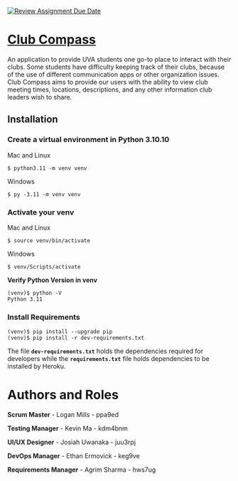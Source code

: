 [![Review Assignment Due Date](https://classroom.github.com/assets/deadline-readme-button-24ddc0f5d75046c5622901739e7c5dd533143b0c8e959d652212380cedb1ea36.svg)](https://classroom.github.com/a/xHnRfY9D)

# [Club Compass](TODO_INSERT_LINK)
An application to provide UVA students one go-to place to interact with their clubs. Some students have difficulty keeping track of their clubs, because of the use of different communication apps or other organization issues. Club Compass aims to provide our users with the ability to view club meeting times, locations, descriptions, and any other information club leaders wish to share.


## Installation

### **Create a virtual environment in Python 3.10.10**

Mac and Linux
```shell
$ python3.11 -m venv venv
```

Windows
```shell
$ py -3.11 -m venv venv
```

### **Activate your venv**

Mac and Linux
```shell
$ source venv/bin/activate
```


Windows
```shell
$ venv/Scripts/activate
```


**Verify Python Version in venv**
```shell
(venv)$ python -V
Python 3.11
```

### **Install Requirements**
```shell
(venv)$ pip install --upgrade pip
(venv)$ pip install -r dev-requirements.txt
```
The file **`dev-requirements.txt`** holds the dependencies required for developers while the **`requirements.txt`** file holds dependencies to be installed by Heroku.


# Authors and Roles

**Scrum Master** - Logan Mills - ppa9ed

**Testing Manager** - Kevin Ma - kdm4bnm

**UI/UX Designer** - Josiah  Uwanaka - juu3rpj

**DevOps Manager** - Ethan Ermovick - keg9ve

**Requirements Manager** - Agrim Sharma - hws7ug
